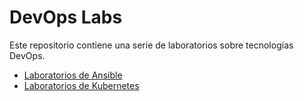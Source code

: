 # DevOps Labs

Este repositorio contiene una serie de laboratorios sobre tecnologías DevOps.

+ [Laboratorios de Ansible](labs-ansible)
+ [Laboratorios de Kubernetes](labs-k8s)